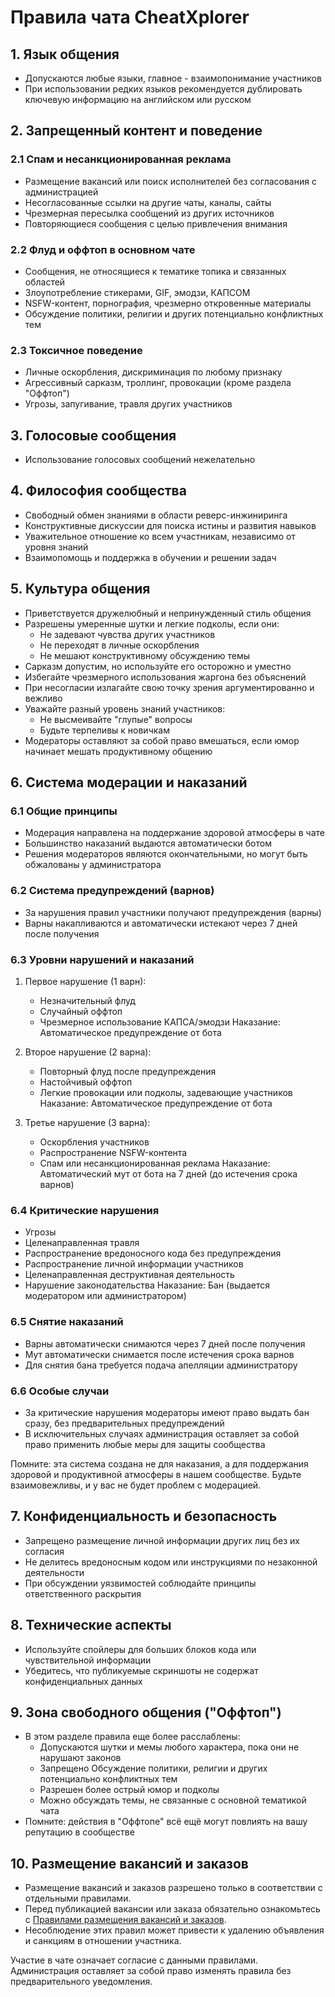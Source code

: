 # Правила чата CheatXplorer

## 1. Язык общения
- Допускаются любые языки, главное - взаимопонимание участников
- При использовании редких языков рекомендуется дублировать ключевую информацию на английском или русском

## 2. Запрещенный контент и поведение

### 2.1 Спам и несанкционированная реклама
- Размещение вакансий или поиск исполнителей без согласования с администрацией
- Несогласованные ссылки на другие чаты, каналы, сайты
- Чрезмерная пересылка сообщений из других источников
- Повторяющиеся сообщения с целью привлечения внимания

### 2.2 Флуд и оффтоп в основном чате
- Сообщения, не относящиеся к тематике топика и связанных областей
- Злоупотребление стикерами, GIF, эмодзи, КАПСОМ
- NSFW-контент, порнография, чрезмерно откровенные материалы
- Обсуждение политики, религии и других потенциально конфликтных тем

### 2.3 Токсичное поведение
- Личные оскорбления, дискриминация по любому признаку
- Агрессивный сарказм, троллинг, провокации (кроме раздела "Оффтоп")
- Угрозы, запугивание, травля других участников

## 3. Голосовые сообщения
- Использование голосовых сообщений нежелательно    

## 4. Философия сообщества
- Свободный обмен знаниями в области реверс-инжиниринга
- Конструктивные дискуссии для поиска истины и развития навыков
- Уважительное отношение ко всем участникам, независимо от уровня знаний
- Взаимопомощь и поддержка в обучении и решении задач

## 5. Культура общения
- Приветствуется дружелюбный и непринужденный стиль общения
- Разрешены умеренные шутки и легкие подколы, если они:
  - Не задевают чувства других участников
  - Не переходят в личные оскорбления
  - Не мешают конструктивному обсуждению темы
- Сарказм допустим, но используйте его осторожно и уместно
- Избегайте чрезмерного использования жаргона без объяснений
- При несогласии излагайте свою точку зрения аргументированно и вежливо
- Уважайте разный уровень знаний участников:
  - Не высмеивайте "глупые" вопросы
  - Будьте терпеливы к новичкам
- Модераторы оставляют за собой право вмешаться, если юмор начинает мешать продуктивному общению

## 6. Система модерации и наказаний

### 6.1 Общие принципы
- Модерация направлена на поддержание здоровой атмосферы в чате
- Большинство наказаний выдаются автоматически ботом
- Решения модераторов являются окончательными, но могут быть обжалованы у администратора

### 6.2 Система предупреждений (варнов)
- За нарушения правил участники получают предупреждения (варны)
- Варны накапливаются и автоматически истекают через 7 дней после получения

### 6.3 Уровни нарушений и наказаний
1. Первое нарушение (1 варн):
   - Незначительный флуд
   - Случайный оффтоп
   - Чрезмерное использование КАПСА/эмодзи
   Наказание: Автоматическое предупреждение от бота

2. Второе нарушение (2 варна):
   - Повторный флуд после предупреждения
   - Настойчивый оффтоп
   - Легкие провокации или подколы, задевающие участников
   Наказание: Автоматическое предупреждение от бота

3. Третье нарушение (3 варна):
   - Оскорбления участников
   - Распространение NSFW-контента
   - Спам или несанкционированная реклама
   Наказание: Автоматический мут от бота на 7 дней (до истечения срока варнов)

### 6.4 Критические нарушения
- Угрозы
- Целенаправленная травля
- Распространение вредоносного кода без предупреждения
- Распространение личной информации участников
- Целенаправленная деструктивная деятельность
- Нарушение законодательства
Наказание: Бан (выдается модератором или администратором)

### 6.5 Снятие наказаний
- Варны автоматически снимаются через 7 дней после получения
- Мут автоматически снимается после истечения срока варнов
- Для снятия бана требуется подача апелляции администратору

### 6.6 Особые случаи
- За критические нарушения модераторы имеют право выдать бан сразу, без предварительных предупреждений
- В исключительных случаях администрация оставляет за собой право применить любые меры для защиты сообщества

Помните: эта система создана не для наказания, а для поддержания здоровой и продуктивной атмосферы в нашем сообществе. Будьте взаимовежливы, и у вас не будет проблем с модерацией.

## 7. Конфиденциальность и безопасность
- Запрещено размещение личной информации других лиц без их согласия
- Не делитесь вредоносным кодом или инструкциями по незаконной деятельности
- При обсуждении уязвимостей соблюдайте принципы ответственного раскрытия

## 8. Технические аспекты
- Используйте спойлеры для больших блоков кода или чувствительной информации
- Убедитесь, что публикуемые скриншоты не содержат конфиденциальных данных

## 9. Зона свободного общения ("Оффтоп")
- В этом разделе правила еще более расслаблены:
  - Допускаются шутки и мемы любого характера, пока они не нарушают законов
  - Запрещено Обсуждение политики, религии и других потенциально конфликтных тем
  - Разрешен более острый юмор и подколы  
  - Можно обсуждать темы, не связанные с основной тематикой чата
- Помните: действия в "Оффтопе" всё ещё могут повлиять на вашу репутацию в сообществе

## 10. Размещение вакансий и заказов

- Размещение вакансий и заказов разрешено только в соответствии с отдельными правилами.
- Перед публикацией вакансии или заказа обязательно ознакомьтесь с [Правилами размещения вакансий и заказов](jobs.md).
- Несоблюдение этих правил может привести к удалению объявления и санкциям в отношении участника.

Участие в чате означает согласие с данными правилами. Администрация оставляет за собой право изменять правила без предварительного уведомления.
